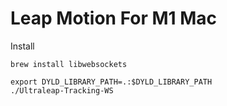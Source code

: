 # Leap Motion For M1 Mac

Install

```
brew install libwebsockets
```


```
export DYLD_LIBRARY_PATH=.:$DYLD_LIBRARY_PATH
./Ultraleap-Tracking-WS
```

